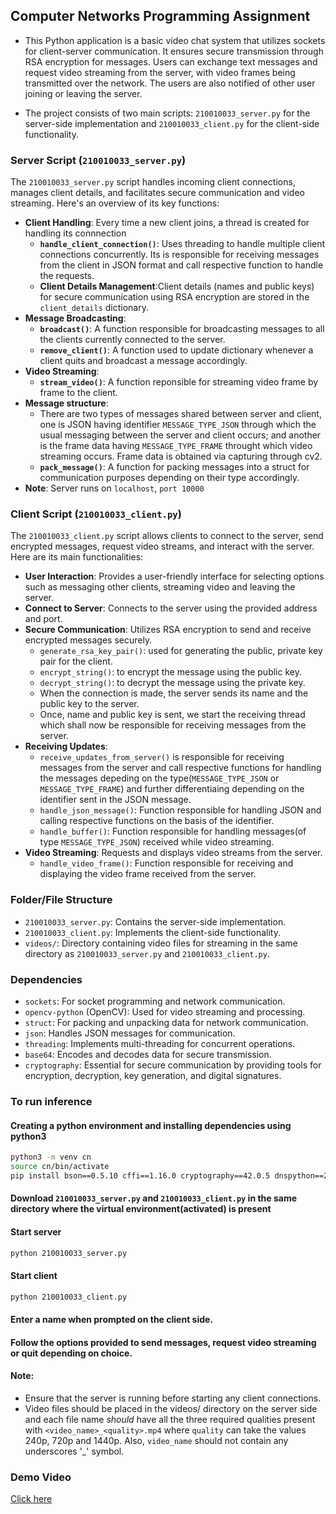 ## Computer Networks Programming Assignment

- This Python application is a basic video chat system that utilizes sockets for client-server communication. It ensures secure transmission through RSA encryption for messages. Users can exchange text messages and request video streaming from the server, with video frames being transmitted over the network. The users are also notified of other user joining or leaving the server.

- The project consists of two main scripts: `210010033_server.py` for the server-side implementation and `210010033_client.py` for the client-side functionality.

### Server Script (`210010033_server.py`)

The `210010033_server.py` script handles incoming client connections, manages client details, and facilitates secure communication and video streaming. Here's an overview of its key functions:

- **Client Handling**: Every time a new client joins, a thread is created for handling its connnection
    - **`handle_client_connection()`**: Uses threading to handle multiple client connections concurrently. Its is responsible for receiving messages from the client in JSON format and call respective function to handle the requests.
    - **Client Details Management**:Client details (names and public keys) for secure communication using RSA encryption are stored in the `client_details` dictionary.
- **Message Broadcasting**:
    - **`broadcast()`**: A function responsible for broadcasting messages to all the clients currently connected to the server.
    - **`remove_client()`**: A function used to update dictionary whenever a client quits and broadcast a message accordingly.
- **Video Streaming**:
    - **`stream_video()`**: A function reponsible for streaming video frame by frame to the client.
- **Message structure**:
    - There are two types of messages shared between server and client, one is JSON having identifier `MESSAGE_TYPE_JSON` through which the usual messaging between the server and client occurs; and another is the frame data having `MESSAGE_TYPE_FRAME` throught which video streaming occurs. Frame data is obtained via capturing through cv2.
    - **`pack_message()`**: A function for packing messages into a struct for communication purposes depending on their type accordingly.
- **Note**: Server runs on `localhost`, `port 10000`


### Client Script (`210010033_client.py`)

The `210010033_client.py` script allows clients to connect to the server, send encrypted messages, request video streams, and interact with the server. Here are its main functionalities:

- **User Interaction**: Provides a user-friendly interface for selecting options such as messaging other clients, streaming video and leaving the server.
- **Connect to Server**: Connects to the server using the provided address and port.
- **Secure Communication**: Utilizes RSA encryption to send and receive encrypted messages securely. 
    - `generate_rsa_key_pair()`: used for generating the public, private key pair for the client.
    - `encrypt_string()`: to encrypt the message using the public key.
    - `decrypt_string()`: to decrypt the message using the private key.
    - When the connection is made, the server sends its name and the public key to the server.
    - Once, name and public key is sent, we start the receiving thread which shall now be responsible for receiving messages from the server.
- **Receiving Updates**:
    - `receive_updates_from_server()` is responsible for receiving messages from the server and call respective functions for handling the messages depeding on the type(`MESSAGE_TYPE_JSON` or `MESSAGE_TYPE_FRAME`) and further differentiaing depending on the identifier sent in the JSON message.
    - `handle_json_message()`: Function responsible for handling JSON and calling respective functions on the basis of the identifier.
    - `handle_buffer()`: Function responsible for handling messages(of type `MESSAGE_TYPE_JSON`) received while video streaming.
- **Video Streaming**: Requests and displays video streams from the server.
    - `handle_video_frame()`: Function responsible for receiving and displaying the video frame received from the server.


### Folder/File Structure

- `210010033_server.py`: Contains the server-side implementation.
- `210010033_client.py`: Implements the client-side functionality.
- `videos/`: Directory containing video files for streaming in the same directory as `210010033_server.py` and `210010033_client.py`.

### Dependencies

- `sockets`: For socket programming and network communication.
- `opencv-python` (OpenCV): Used for video streaming and processing.
- `struct`: For packing and unpacking data for network communication.
- `json`: Handles JSON messages for communication.
- `threading`: Implements multi-threading for concurrent operations.
- `base64`: Encodes and decodes data for secure transmission.
- `cryptography`: Essential for secure communication by providing tools for encryption, decryption, key generation, and digital signatures.

### To run inference

#### Creating a python environment and installing dependencies using python3
```bash
python3 -m venv cn
source cn/bin/activate
pip install bson==0.5.10 cffi==1.16.0 cryptography==42.0.5 dnspython==2.6.1 numpy==1.26.4 opencv-python==4.9.0.80 opencv-python-headless==4.9.0.80 psutil==5.9.8 pycparser==2.22 pycryptodome==3.20.0 pymongo==4.6.3 python-dateutil==2.9.0.post0 setuptools==68.2.2 six==1.16.0 sockets==1.0.0
```

#### Download `210010033_server.py` and `210010033_client.py` in the same directory where the virtual environment(activated) is present

#### Start server
```bash
python 210010033_server.py
```

#### Start client
```bash
python 210010033_client.py
```

#### Enter a name when prompted on the client side.

#### Follow the options provided to send messages, request video streaming or quit depending on choice.

#### Note:
- Ensure that the server is running before starting any client connections.
- Video files should be placed in the videos/ directory on the server side and each file name _should_ have all the three required qualities present with `<video_name>_<quality>.mp4` where `quality` can take the values 240p, 720p and 1440p. Also, `video_name` should not contain any underscores '_' symbol.

### Demo Video
[Click here](https://drive.google.com/file/d/1nXJAHAFTE8iFEYO_nRaVGMvDGlVhdOZK/view?usp=sharing)